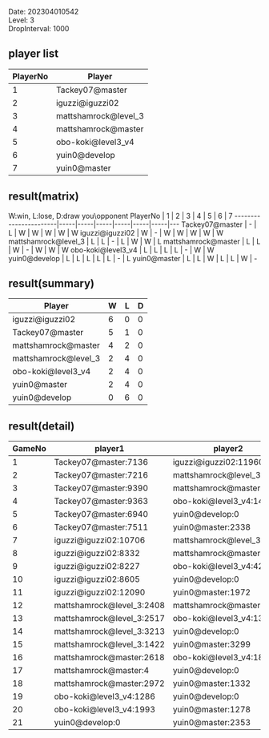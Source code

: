Date: 202304010542  
Level: 3  
DropInterval: 1000  
## player list
PlayerNo  |  Player
----------|----------------------
1         |  Tackey07@master
2         |  iguzzi@iguzzi02
3         |  mattshamrock@level_3
4         |  mattshamrock@master
5         |  obo-koki@level3_v4
6         |  yuin0@develop
7         |  yuin0@master
## result(matrix)
W:win, L:lose, D:draw
you\opponent PlayerNo  |  1  |  2  |  3  |  4  |  5  |  6  |  7
-----------------------|-----|-----|-----|-----|-----|-----|---
Tackey07@master        |  -  |  L  |  W  |  W  |  W  |  W  |  W
iguzzi@iguzzi02        |  W  |  -  |  W  |  W  |  W  |  W  |  W
mattshamrock@level_3   |  L  |  L  |  -  |  L  |  W  |  W  |  L
mattshamrock@master    |  L  |  L  |  W  |  -  |  W  |  W  |  W
obo-koki@level3_v4     |  L  |  L  |  L  |  L  |  -  |  W  |  W
yuin0@develop          |  L  |  L  |  L  |  L  |  L  |  -  |  L
yuin0@master           |  L  |  L  |  W  |  L  |  L  |  W  |  -
## result(summary)
Player                |  W  |  L  |  D
----------------------|-----|-----|---
iguzzi@iguzzi02       |  6  |  0  |  0
Tackey07@master       |  5  |  1  |  0
mattshamrock@master   |  4  |  2  |  0
mattshamrock@level_3  |  2  |  4  |  0
obo-koki@level3_v4    |  2  |  4  |  0
yuin0@master          |  2  |  4  |  0
yuin0@develop         |  0  |  6  |  0
## result(detail)
GameNo  |  player1                    |  player2
--------|-----------------------------|---------------------------
1       |  Tackey07@master:7136       |  iguzzi@iguzzi02:11960
2       |  Tackey07@master:7216       |  mattshamrock@level_3:2979
3       |  Tackey07@master:9390       |  mattshamrock@master:32
4       |  Tackey07@master:9363       |  obo-koki@level3_v4:1480
5       |  Tackey07@master:6940       |  yuin0@develop:0
6       |  Tackey07@master:7511       |  yuin0@master:2338
7       |  iguzzi@iguzzi02:10706      |  mattshamrock@level_3:2759
8       |  iguzzi@iguzzi02:8332       |  mattshamrock@master:1046
9       |  iguzzi@iguzzi02:8227       |  obo-koki@level3_v4:4257
10      |  iguzzi@iguzzi02:8605       |  yuin0@develop:0
11      |  iguzzi@iguzzi02:12090      |  yuin0@master:1972
12      |  mattshamrock@level_3:2408  |  mattshamrock@master:2976
13      |  mattshamrock@level_3:2517  |  obo-koki@level3_v4:1346
14      |  mattshamrock@level_3:3213  |  yuin0@develop:0
15      |  mattshamrock@level_3:1422  |  yuin0@master:3299
16      |  mattshamrock@master:2618   |  obo-koki@level3_v4:1829
17      |  mattshamrock@master:4      |  yuin0@develop:0
18      |  mattshamrock@master:2972   |  yuin0@master:1332
19      |  obo-koki@level3_v4:1286    |  yuin0@develop:0
20      |  obo-koki@level3_v4:1993    |  yuin0@master:1278
21      |  yuin0@develop:0            |  yuin0@master:2353
